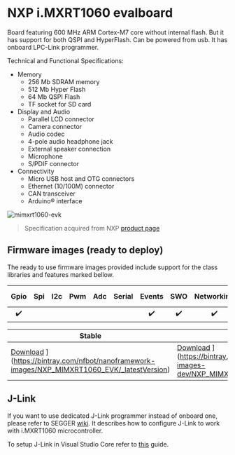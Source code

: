 # NXP i.MXRT1060 evalboard

Board featuring 600 MHz ARM Cortex-M7 core without internal flash. But it has support for both QSPI and HyperFlash.
Can be powered from usb. It has onboard LPC-Link programmer.

Technical and Functional Specifications:

- Memory
  - 256 Mb SDRAM memory
  - 512 Mb Hyper Flash
  - 64 Mb QSPI Flash
  - TF socket for SD card
- Display and Audio
  - Parallel LCD connector
  - Camera connector
  - Audio codec
  - 4-pole audio headphone jack
  - External speaker connection
  - Microphone
  - S/PDIF connector
- Connectivity
  - Micro USB host and OTG connectors
  - Ethernet (10/100M) connector
  - CAN transceiver
  - Arduino® interface

![mimxrt1060-evk](../../images/reference-targets/mimxrt1060_evk.jpg)

>Specification acquired from NXP [product page](https://www.nxp.com/design/development-boards/i.mx-evaluation-and-development-boards/mimxrt1060-evk-i.mx-rt1060-evaluation-kit:MIMXRT1060-EVK)

## Firmware images (ready to deploy)

The ready to use firmware images provided include support for the class libraries and features marked bellow.

| Gpio | Spi | I2c | Pwm | Adc | Serial | Events | SWO | Networking | Large Heap |
|:-:|:-:|:-:|:-:|:-:|:-:|:-:|:-:|:-:|:-:|
| :heavy_check_mark: | | |  | |  | :heavy_check_mark: | :heavy_check_mark: | :heavy_check_mark: | :heavy_check_mark: |

| Stable | Preview |
|---|---|
|  [Download](https://api.bintray.com/packages/nfbot/nanoframework-images/NXP_MIMXRT1060_EVK/images/download.svg) ](<https://bintray.com/nfbot/nanoframework-images/NXP_MIMXRT1060_EVK/_latestVersion>) | [Download](https://api.bintray.com/packages/nfbot/nanoframework-images-dev/NXP_MIMXRT1060_EVK/images/download.svg) ](<https://bintray.com/nfbot/nanoframework-images-dev/NXP_MIMXRT1060_EVK/_latestVersion>) |

## J-Link

If you want to use dedicated J-Link programmer instead of onboard one, please refer to SEGGER [wiki](https://wiki.segger.com/i.MXRT1060). It describes how to configure J-Link to work with i.MXRT1060 microcontroller.

To setup J-Link in Visual Studio Core refer to [this](https://wiki.segger.com/J-Link:Visual_Studio_Code) guide.
